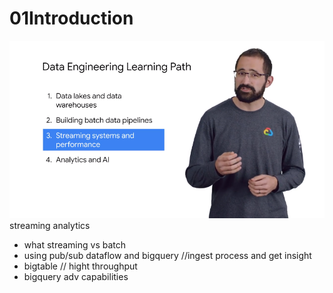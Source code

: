 # 01Introduction

![](2020-11-30-10-22-04.png)
streaming analytics 

- what streaming vs batch
- using pub/sub dataflow and bigquery //ingest process and get insight
- bigtable // hight throughput 
- bigquery adv capabilities

